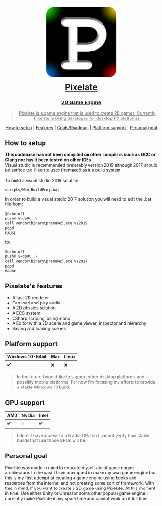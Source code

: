 <h1 align="center">
  <a href="#"><img src="/Pixelate-Editor/resources/icons/window/Pixelate_Logo.png" width="250"/>
  <br>
  Pixelate
</h1>

<h3 align="center">
2D Game Engine
</h3>

<blockquote align="center">
Pixelate is a game engine that is used to create 2D games. Currently Pixelate is being developed for desktop PC platforms.
</blockquote>
  
<p align="center">
  <a href="#how-to-setup">How to setup</a>
  |
  <a href="#pixelates-features">Features</a>
  |
  <a href="https://trello.com/b/a7X6x8LT/pixelate">Goals/Roadmap</a>
  |
  <a href="#platform-support">Platform support</a>
  |
  <a href="#personal-goal">Personal goal</a>
</p>

How to setup
-------------

  
**This codebase has not been compiled on other compilers such as GCC or Clang nor has it been tested on other IDEs**
<br>
Visual studio is recommended preferably version 2019 although 2017 should be suffice too
Pixelate uses Premake5 as it's build system.
<br>
<br>
To build a visual studio 2019 solution:
```
scripts/Win_BuildProj.bat
```


In order to build a visual studio 2017 solution you will need to edit the .bat file from:
```
@echo off
pushd %~dp0\..\
call vendor\binary\premake5.exe vs2019
popd
PAUSE
```

to:
```
@echo off
pushd %~dp0\..\
call vendor\binary\premake5.exe vs2017
popd
PAUSE
```


## Pixelate's features
* A fast 2D renderer
* Can load and play audio
* A 2D physics solution
* A ECS system
* CSharp scriping, using mono
* A Editor with a 2D scene and game viewer, inspector and hierarchy
* Saving and loading scenes

  

## Platform support
| Windows 10-64bit | Mac | Linux |
| --- | --- | --- |
| :heavy_check_mark: | :x: | :x: |
  
<blockquote>
In the future I would like to support other desktop platforms and possibly mobile platforms.
For now I'm focusing my efforts to provide a stable Windows 10 build.
</blockquote>
  
## GPU support
| AMD | Nvidia | Intel |
| --- | --- | --- |
| :heavy_check_mark: | :grey_question: | :heavy_check_mark: |
<blockquote>
I do not have access to a Nvidia GPU so I cannot verify how stable builds that use those GPUs will be.
</blockquote>



## Personal goal
Pixelate was made in mind to educate myself about game engine architecture. In the past I have attempted to make my own game engine but this is my first attempt at creating a game engine using books and resources from the internet and not creating some sort of framework. With this in mind, if you want to create a 2D game using Pixelate. At this moment in time. Use either Unity or Unreal or some other popular game engine! I currently make Pixelate in my spare time and cannot work on it full time.
